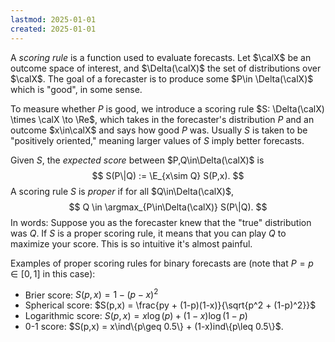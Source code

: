 ```yaml
---
lastmod: 2025-01-01
created: 2025-01-01
---
```


A _scoring rule_ is a function used to evaluate forecasts. Let $\calX$ be an outcome space of interest, and $\Delta(\calX)$ the set of distributions over $\calX$. The goal of a forecaster is to produce some $P\in \Delta(\calX)$ which is "good", in some sense. 

To measure whether $P$ is good, we introduce a scoring rule $S: \Delta(\calX) \times \calX \to \Re$, which takes in the forecaster's distribution $P$ and an outcome $x\in\calX$ and says how good $P$ was. Usually $S$ is taken to be "positively oriented," meaning larger values of $S$ imply better forecasts. 

Given $S$, the _expected score_ between $P,Q\in\Delta(\calX)$ is 
$$
S(P\|Q) := \E_{x\sim Q} S(P,x).
$$
A scoring rule $S$ is  _proper_ if for all $Q\in\Delta(\calX)$, 
$$
Q \in \argmax_{P\in\Delta(\calX)} S(P\|Q).
$$
In words: Suppose you as the forecaster knew that the "true" distribution was $Q$. If $S$ is a proper scoring rule, it means that you can play $Q$ to maximize your score. This is so intuitive it's almost painful. 

Examples of proper scoring rules for binary forecasts are (note that $P=p\in [0,1]$ in this case): 
- Brier score: $S(p,x) = 1 - (p - x)^2$ 
- Spherical score: $S(p,x) = \frac{py + (1-p)(1-x)}{\sqrt{p^2 + (1-p)^2}}$
- Logarithmic score: $S(p,x) = x\log(p) + (1-x) \log(1-p)$
- 0-1 score: $S(p,x) = x\ind\{p\geq 0.5\} + (1-x)ind\{p\leq 0.5\}$. 
